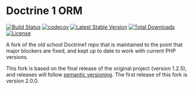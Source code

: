 Doctrine 1 ORM
=============
[![Build Status](https://travis-ci.org/diablomedia/doctrine1.png)](https://travis-ci.org/diablomedia/doctrine1) 
[![codecov](https://codecov.io/gh/diablomedia/doctrine1/branch/master/graph/badge.svg)](https://codecov.io/gh/diablomedia/doctrine1)
[![Latest Stable Version](https://poser.pugx.org/diablomedia/doctrine1/v/stable)](https://packagist.org/packages/diablomedia/doctrine1)
[![Total Downloads](https://poser.pugx.org/diablomedia/doctrine1/downloads)](https://packagist.org/packages/diablomedia/doctrine1)
[![License](https://poser.pugx.org/diablomedia/doctrine1/license)](https://packagist.org/packages/diablomedia/doctrine1)

A fork of the old school Doctrine1 repo that is maintained to the point that major blockers are fixed, and kept up to date to work with current PHP versions.

This fork is based on the final release of the original project (version 1.2.5), and releases will follow [semantic versioning](https://semver.org/). The first release of this fork is version 2.0.0.
